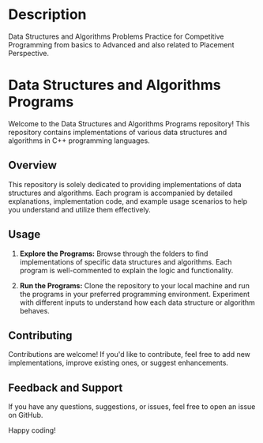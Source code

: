 # Description
Data Structures and Algorithms Problems Practice for Competitive Programming from basics to Advanced and also related to Placement Perspective.

# Data Structures and Algorithms Programs

Welcome to the Data Structures and Algorithms Programs repository! This repository contains implementations of various data structures and algorithms in C++ programming languages.

## Overview

This repository is solely dedicated to providing implementations of data structures and algorithms. Each program is accompanied by detailed explanations, implementation code, and example usage scenarios to help you understand and utilize them effectively.

## Usage

1. **Explore the Programs:** Browse through the folders to find implementations of specific data structures and algorithms. Each program is well-commented to explain the logic and functionality.

2. **Run the Programs:** Clone the repository to your local machine and run the programs in your preferred programming environment. Experiment with different inputs to understand how each data structure or algorithm behaves.

## Contributing

Contributions are welcome! If you'd like to contribute, feel free to add new implementations, improve existing ones, or suggest enhancements.

## Feedback and Support

If you have any questions, suggestions, or issues, feel free to open an issue on GitHub.

Happy coding!